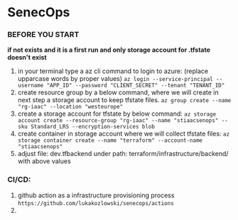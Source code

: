 # SenecOps

### BEFORE YOU START
<b>if not exists and it is a first run and only storage account for .tfstate doesn't exist </b>
1. in your terminal type a az cli command to login to azure: (replace upparcase words by proper values)
`az login --service-principal --username "APP_ID" --password "CLIENT_SECRET" --tenant "TENANT_ID"`
2. create resource group by a below command, where we will create in next step a storage account to keep tfstate files.
`az group create --name "rg-iaac" --location "westeurope"`
3. create a storage account for tfstate by below command:
`az storage account create --resource-group "rg-iaac" --name "stiaacsenops" --sku Standard_LRS --encryption-services blob`
4. create container in storage account where we will collect tfstate files:
`az storage container create --name "terraform" --account-name "stiaacsenops"`
5. adjust file: dev.tfbackend under path: terraform/infrastructure/backend/ with above values

### CI/CD:

1. github action as a infrastructure provisioning process
`https://github.com/lukakozlowski/senecops/actions`
2. 